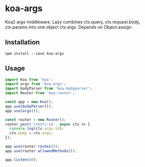 # koa-args
Koa2 args middleware.
Lazy combines ctx.query, ctx.request.body, ctx.params into one object ctx.args.
Depends on Object.assign.

## Installation
```
npm install --save koa-args
```

## Usage
```javascript
import Koa from 'koa';
import args from 'koa-args';
import bodyParser from 'koa-bodyparser';
import Router from 'koa-router';

const app = new Koa();
app.use(bodyParser());
app.use(args());

const router = new Router();
router.post('/test/:id', async ctx => {
  console.log(ctx.args.id);
  ctx.body = ctx.args;
});

app.use(router.routes());
app.use(router.allowedMethods());

app.listen(80);
```
